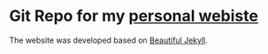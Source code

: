 # Git Repo for my [personal webiste](https://zjohnwei.github.io/)

The website was developed based on [Beautiful Jekyll](https://deanattali.com/beautiful-jekyll).

